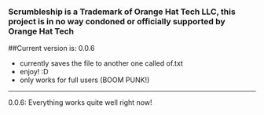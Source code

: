 ### Scrumbleship is a Trademark of Orange Hat Tech LLC, this project is in no way condoned or officially supported by Orange Hat Tech
##Current version is: 0.0.6

- currently saves the file to another one called of.txt
- enjoy! :D
- only works for full users (BOOM PUNK!)

---
0.0.6: Everything works quite well right now!
